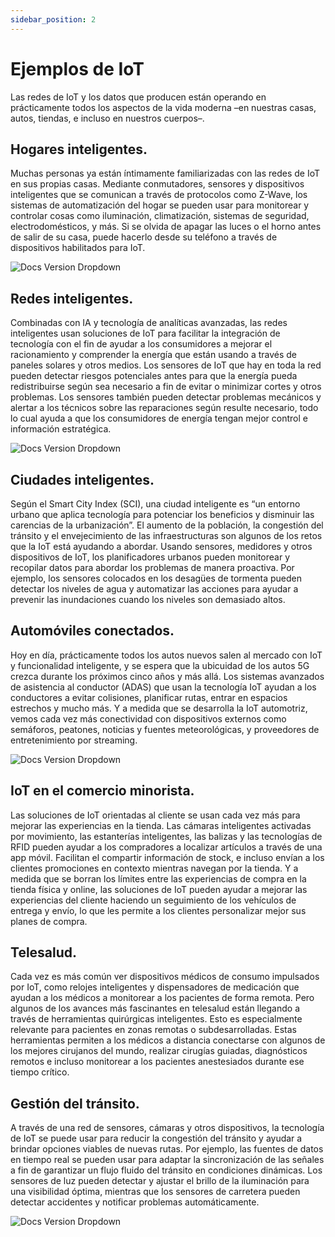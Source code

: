 ```yaml
---
sidebar_position: 2
---
```


# Ejemplos de IoT

Las redes de IoT y los datos que producen están operando en prácticamente todos los aspectos de la vida moderna –en nuestras casas, autos, tiendas, e incluso en nuestros cuerpos–.    

## Hogares inteligentes.

Muchas personas ya están íntimamente familiarizadas con las redes de IoT en sus propias casas. Mediante conmutadores, sensores y dispositivos inteligentes que se comunican a través de protocolos como Z-Wave, los sistemas de automatización del hogar se pueden usar para monitorear y controlar cosas como iluminación, climatización, sistemas de seguridad, electrodomésticos, y más. Si se olvida de apagar las luces o el horno antes de salir de su casa, puede hacerlo desde su teléfono a través de dispositivos habilitados para IoT.

![Docs Version Dropdown](/img/IoT/SmartHome.jpeg)

## Redes inteligentes. 

Combinadas con IA y tecnología de analíticas avanzadas, las redes inteligentes usan soluciones de IoT para facilitar la integración de tecnología con el fin de ayudar a los consumidores a mejorar el racionamiento y comprender la energía que están usando a través de paneles solares y otros medios. Los sensores de IoT que hay en toda la red pueden detectar riesgos potenciales antes para que la energía pueda redistribuirse según sea necesario a fin de evitar o minimizar cortes y otros problemas. Los sensores también pueden detectar problemas mecánicos y alertar a los técnicos sobre las reparaciones según resulte necesario, todo lo cual ayuda a que los consumidores de energía tengan mejor control e información estratégica.

![Docs Version Dropdown](/img/IoT/SmartNet.jpg)

## Ciudades inteligentes.

Según el Smart City Index (SCI), una ciudad inteligente es “un entorno urbano que aplica tecnología para potenciar los beneficios y disminuir las carencias de la urbanización”. El aumento de la población, la congestión del tránsito y el envejecimiento de las infraestructuras son algunos de los retos que la IoT está ayudando a abordar. Usando sensores, medidores y otros dispositivos de IoT, los planificadores urbanos pueden monitorear y recopilar datos para abordar los problemas de manera proactiva. Por ejemplo, los sensores colocados en los desagües de tormenta pueden detectar los niveles de agua y automatizar las acciones para ayudar a prevenir las inundaciones cuando los niveles son demasiado altos.

## Automóviles conectados.

Hoy en día, prácticamente todos los autos nuevos salen al mercado con IoT y funcionalidad inteligente, y se espera que la ubicuidad de los autos 5G crezca durante los próximos cinco años y más allá. Los sistemas avanzados de asistencia al conductor (ADAS) que usan la tecnología IoT ayudan a los conductores a evitar colisiones, planificar rutas, entrar en espacios estrechos y mucho más. Y a medida que se desarrolla la IoT automotriz, vemos cada vez más conectividad con dispositivos externos como semáforos, peatones, noticias y fuentes meteorológicas, y proveedores de entretenimiento por streaming.

![Docs Version Dropdown](/img/IoT/SmartCar.jpg)

## IoT en el comercio minorista.

Las soluciones de IoT orientadas al cliente se usan cada vez más para mejorar las experiencias en la tienda. Las cámaras inteligentes activadas por movimiento, las estanterías inteligentes, las balizas y las tecnologías de RFID pueden ayudar a los compradores a localizar artículos a través de una app móvil. Facilitan el compartir información de stock, e incluso envían a los clientes promociones en contexto mientras navegan por la tienda. Y a medida que se borran los límites entre las experiencias de compra en la tienda física y online, las soluciones de IoT pueden ayudar a mejorar las experiencias del cliente haciendo un seguimiento de los vehículos de entrega y envío, lo que les permite a los clientes personalizar mejor sus planes de compra.

## Telesalud.

Cada vez es más común ver dispositivos médicos de consumo impulsados por IoT, como relojes inteligentes y dispensadores de medicación que ayudan a los médicos a monitorear a los pacientes de forma remota. Pero algunos de los avances más fascinantes en telesalud están llegando a través de herramientas quirúrgicas inteligentes. Esto es especialmente relevante para pacientes en zonas remotas o subdesarrolladas. Estas herramientas permiten a los médicos a distancia conectarse con algunos de los mejores cirujanos del mundo, realizar cirugías guiadas, diagnósticos remotos e incluso monitorear a los pacientes anestesiados durante ese tiempo crítico.

## Gestión del tránsito. 

A través de una red de sensores, cámaras y otros dispositivos, la tecnología de IoT se puede usar para reducir la congestión del tránsito y ayudar a brindar opciones viables de nuevas rutas. Por ejemplo, las fuentes de datos en tiempo real se pueden usar para adaptar la sincronización de las señales a fin de garantizar un flujo fluido del tránsito en condiciones dinámicas. Los sensores de luz pueden detectar y ajustar el brillo de la iluminación para una visibilidad óptima, mientras que los sensores de carretera pueden detectar accidentes y notificar problemas automáticamente.

![Docs Version Dropdown](/img/IoT/GestionTransito.jpg)